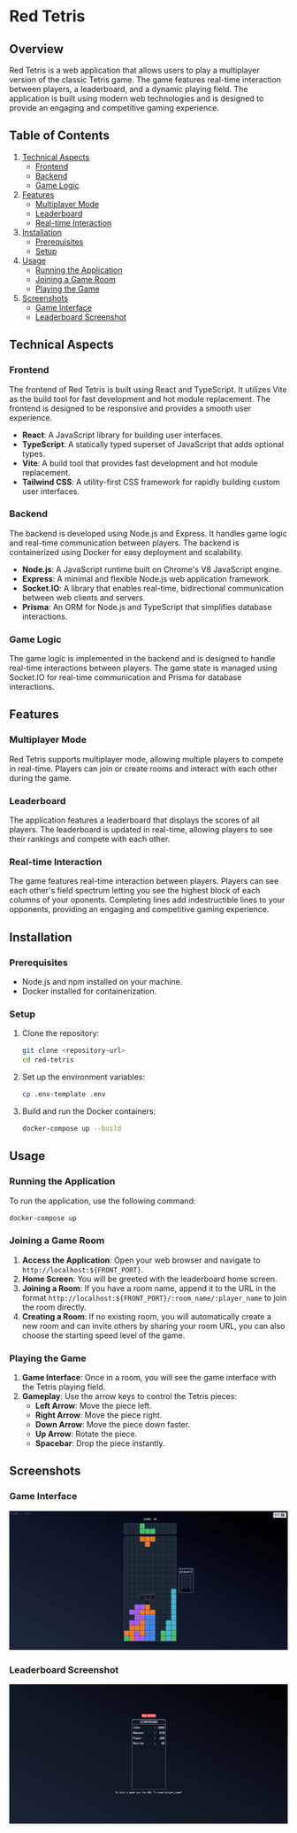 # Red Tetris

## Overview

Red Tetris is a web application that allows users to play a multiplayer version of the classic Tetris game. The game features real-time interaction between players, a leaderboard, and a dynamic playing field. The application is built using modern web technologies and is designed to provide an engaging and competitive gaming experience.

## Table of Contents

1. [Technical Aspects](#technical-aspects)
   - [Frontend](#frontend)
   - [Backend](#backend)
   - [Game Logic](#game-logic)
2. [Features](#features)
   - [Multiplayer Mode](#multiplayer-mode)
   - [Leaderboard](#leaderboard)
   - [Real-time Interaction](#real-time-interaction)
3. [Installation](#installation)
   - [Prerequisites](#prerequisites)
   - [Setup](#setup)
4. [Usage](#usage)
   - [Running the Application](#running-the-application)
   - [Joining a Game Room](#joining-a-game-room)
   - [Playing the Game](#playing-the-game)
5. [Screenshots](#screenshots)
   - [Game Interface](#game-interface)
   - [Leaderboard Screenshot](#leaderboard-screenshot)

## Technical Aspects

### Frontend

The frontend of Red Tetris is built using React and TypeScript. It utilizes Vite as the build tool for fast development and hot module replacement. The frontend is designed to be responsive and provides a smooth user experience.

- **React**: A JavaScript library for building user interfaces.
- **TypeScript**: A statically typed superset of JavaScript that adds optional types.
- **Vite**: A build tool that provides fast development and hot module replacement.
- **Tailwind CSS**: A utility-first CSS framework for rapidly building custom user interfaces.

### Backend

The backend is developed using Node.js and Express. It handles game logic and real-time communication between players. The backend is containerized using Docker for easy deployment and scalability.

- **Node.js**: A JavaScript runtime built on Chrome's V8 JavaScript engine.
- **Express**: A minimal and flexible Node.js web application framework.
- **Socket.IO**: A library that enables real-time, bidirectional communication between web clients and servers.
- **Prisma**: An ORM for Node.js and TypeScript that simplifies database interactions.

### Game Logic

The game logic is implemented in the backend and is designed to handle real-time interactions between players. The game state is managed using Socket.IO for real-time communication and Prisma for database interactions.

## Features

### Multiplayer Mode

Red Tetris supports multiplayer mode, allowing multiple players to compete in real-time. Players can join or create rooms and interact with each other during the game.

### Leaderboard

The application features a leaderboard that displays the scores of all players. The leaderboard is updated in real-time, allowing players to see their rankings and compete with each other.

### Real-time Interaction

The game features real-time interaction between players. Players can see each other's field spectrum letting you see the highest block of each columns of your oponents. Completing lines add indestructible lines to your opponents, providing an engaging and competitive gaming experience.

## Installation

### Prerequisites

- Node.js and npm installed on your machine.
- Docker installed for containerization.

### Setup

1. Clone the repository:

   ```bash
   git clone <repository-url>
   cd red-tetris
   ```

2. Set up the environment variables:

   ```bash
   cp .env-template .env
   ```

3. Build and run the Docker containers:
   ```bash
   docker-compose up --build
   ```

## Usage

### Running the Application

To run the application, use the following command:

```bash
docker-compose up
```

### Joining a Game Room

1. **Access the Application**: Open your web browser and navigate to `http://localhost:${FRONT_PORT}`.
2. **Home Screen**: You will be greeted with the leaderboard home screen.
3. **Joining a Room**: If you have a room name, append it to the URL in the format `http://localhost:${FRONT_PORT}/:room_name/:player_name` to join the room directly.
4. **Creating a Room**: If no existing room, you will automatically create a new room and can invite others by sharing your room URL, you can also choose the starting speed level of the game.

### Playing the Game

1. **Game Interface**: Once in a room, you will see the game interface with the Tetris playing field.
2. **Gameplay**: Use the arrow keys to control the Tetris pieces:
   - **Left Arrow**: Move the piece left.
   - **Right Arrow**: Move the piece right.
   - **Down Arrow**: Move the piece down faster.
   - **Up Arrow**: Rotate the piece.
   - **Spacebar**: Drop the piece instantly.

## Screenshots

### Game Interface

![Game Interface](screenshots/RED-TERTIS-playfield.png)

### Leaderboard Screenshot

![Leaderboard](screenshots/RED-TETRIS-scoreboard.png)
